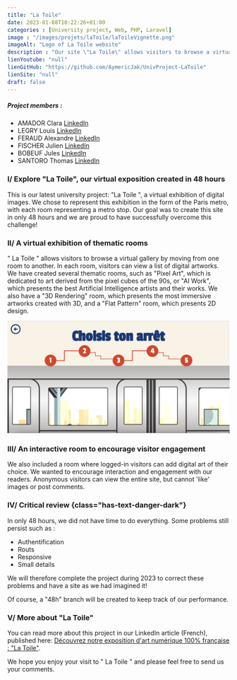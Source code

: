 ```yaml
---
title: "La Toile"
date: 2023-01-08T10:22:26+01:00
categories : [University project, Web, PHP, Laravel]
image : "/images/projets/laToile/laToileVignette.png"
imageAlt: "Logo of La Toile website"
description : "Our site \"La Toile\" allows visitors to browse a virtual gallery of digital images by moving from one room (represented by an underground stop) to another. Created in 48 hours in a team of 7 using HTML, CSS, JavaScript and PHP, \"La Toile\" presents a list of digital artworks in each room."
lienYoutube: "null"
lienGitHub: "https://github.com/AymericJak/UnivProject-LaToile"
lienSite: "null"
draft: false
---
```


##### Project members :
- AMADOR Clara [LinkedIn](https://www.linkedin.com/in/clara-amador/)
- LEGRY Louis [LinkedIn](https://www.linkedin.com/in/louis-legry/)
- FERAUD Alexandre [LinkedIn](https://www.linkedin.com/in/alexandre-feraud/)
- FISCHER Julien [LinkedIn](https://www.linkedin.com/in/julienfischer777/)
- BOBEUF Jules [LinkedIn](https://www.linkedin.com/in/bobeuf-jules/)
- SANTORO Thomas [LinkedIn](https://www.linkedin.com/in/thomas-santoro/)

### I/ Explore "La Toile", our virtual exposition created in 48 hours

This is our latest university project: "La Toile ", a virtual exhibition of digital images. We chose to represent this exhibition in the form of the Paris metro, with each room representing a metro stop. Our goal was to create this site in only 48 hours and we are proud to have successfully overcome this challenge!

### II/ A virtual exhibition of thematic rooms

" La Toile " allows visitors to browse a virtual gallery by moving from one room to another. In each room, visitors can view a list of digital artworks. We have created several thematic rooms, such as "Pixel Art", which is dedicated to art derived from the pixel cubes of the 90s, or "AI Work", which presents the best Artificial Intelligence artists and their works. We also have a "3D Rendering" room, which presents the most immersive artworks created with 3D, and a "Flat Pattern" room, which presents 2D design.

![Stops](/images/projets/laToile/laToileArrets.png)

### III/ An interactive room to encourage visitor engagement

We also included a room where logged-in visitors can add digital art of their choice. We wanted to encourage interaction and engagement with our readers. Anonymous visitors can view the entire site, but cannot 'like' images or post comments.

### IV/ Critical review {class="has-text-danger-dark"}

In only 48 hours, we did not have time to do everything. Some problems still persist such as :
- Authentification
- Routs
- Responsive
- Small details

We will therefore complete the project during 2023 to correct these problems and have a site as we had imagined it!

Of course, a "48h" branch will be created to keep track of our performance.

### V/ More about "La Toile"

You can read more about this project in our LinkedIn article (French), published here: <a href="https://www.linkedin.com/pulse/d%25C3%25A9couvrez-notre-exposition-dart-num%25C3%25A9rique-100-la-toile-jakobowski">Découvrez notre exposition d'art numérique 100% française : "La Toile​"</a>.

We hope you enjoy your visit to " La Toile " and please feel free to send us your comments.
